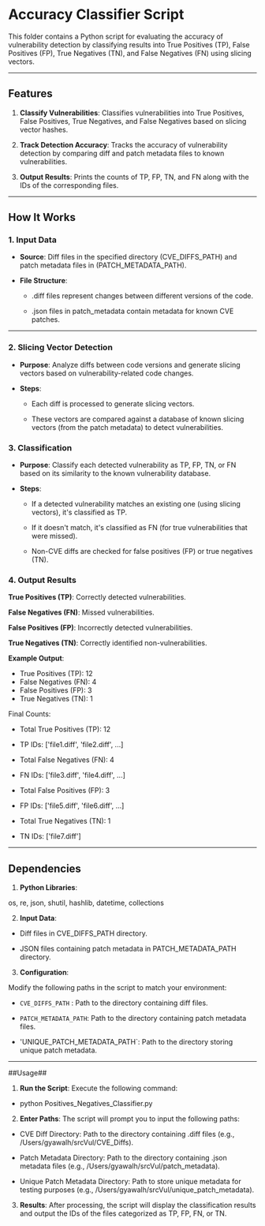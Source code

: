 # Accuracy Classifier Script

This folder contains a Python script for evaluating the accuracy of vulnerability detection by classifying results into True Positives (TP), False Positives (FP), True Negatives (TN), and False Negatives (FN) using slicing vectors.

---

## Features

1. **Classify Vulnerabilities**:
Classifies vulnerabilities into True Positives, False Positives, True Negatives, and False Negatives based on slicing vector hashes.

2. **Track Detection Accuracy**:
Tracks the accuracy of vulnerability detection by comparing diff and patch metadata files to known vulnerabilities.

3. **Output Results**:
Prints the counts of TP, FP, TN, and FN along with the IDs of the corresponding files.

---

## How It Works

### 1. Input Data
- **Source**: Diff files in the specified directory (CVE_DIFFS_PATH) and patch metadata files in (PATCH_METADATA_PATH).

- **File Structure**:

  - .diff files represent changes between different versions of the code.

  - .json files in patch_metadata contain metadata for known CVE patches.

---

### 2. Slicing Vector Detection
- **Purpose**: Analyze diffs between code versions and generate slicing vectors based on vulnerability-related code changes.

- **Steps**:

  - Each diff is processed to generate slicing vectors.

  - These vectors are compared against a database of known slicing vectors (from the patch metadata) to detect vulnerabilities.

### 3. Classification
- **Purpose**: Classify each detected vulnerability as TP, FP, TN, or FN based on its similarity to the known vulnerability database.

- **Steps**:

  - If a detected vulnerability matches an existing one (using slicing vectors), it's classified as TP.

  - If it doesn't match, it's classified as FN (for true vulnerabilities that were missed).

  - Non-CVE diffs are checked for false positives (FP) or true negatives (TN).

### 4. Output Results
**True Positives (TP)**:
Correctly detected vulnerabilities.

**False Negatives (FN)**:
Missed vulnerabilities.

**False Positives (FP)**:
Incorrectly detected vulnerabilities.

**True Negatives (TN)**:
Correctly identified non-vulnerabilities.

**Example Output**:

- True Positives (TP): 12
- False Negatives (FN): 4
- False Positives (FP): 3
- True Negatives (TN):  1

Final Counts:
- Total True Positives (TP): 12
- TP IDs: ['file1.diff', 'file2.diff', ...]

- Total False Negatives (FN): 4
- FN IDs: ['file3.diff', 'file4.diff', ...]

- Total False Positives (FP): 3
- FP IDs: ['file5.diff', 'file6.diff', ...]

- Total True Negatives (TN): 1
- TN IDs: ['file7.diff']

---

## Dependencies

1. **Python Libraries**:

  os, re, json, shutil, hashlib, datetime, collections

2. **Input Data**:

  - Diff files in CVE_DIFFS_PATH directory.
  
  - JSON files containing patch metadata in PATCH_METADATA_PATH directory.

3. **Configuration**:

  Modify the following paths in the script to match your environment:

  - `CVE_DIFFS_PATH` : Path to the directory containing diff files.
  
  - `PATCH_METADATA_PATH`: Path to the directory containing patch metadata files.
  
  - 'UNIQUE_PATCH_METADATA_PATH`: Path to the directory storing unique patch metadata.

---

##Usage##

1. **Run the Script**:
  Execute the following command:
  - python Positives_Negatives_Classifier.py
  
2. **Enter Paths**:
  The script will prompt you to input the following paths:

  - CVE Diff Directory: Path to the directory containing .diff files (e.g., /Users/gyawalh/srcVul/CVE_Diffs).

  - Patch Metadata Directory: Path to the directory containing .json metadata files (e.g., /Users/gyawalh/srcVul/patch_metadata).
  
  - Unique Patch Metadata Directory: Path to store unique metadata for testing purposes (e.g., /Users/gyawalh/srcVul/unique_patch_metadata).

3. **Results**:
  After processing, the script will display the classification results and output the IDs of the files categorized as TP, FP, FN, or TN.
